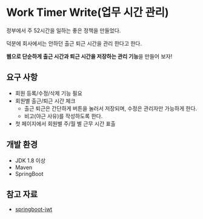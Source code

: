 # Work Timer Write(업무 시간 관리)

정부에서 주 52시간을 일하는 좋은 정책을 만들었다.

덕분에 회사에서는 안하던 출근 퇴근 시간을 관리 한다고 한다.

**웹으로 단순하게 출근 시간과 퇴근 시간을 저장하는 관리 기능**을 만들어 보자!


## 요구 사항
* 회원 등록/수정/삭제 기능 필요
* 회원별 출근/퇴근 시간 체크
  + 출근 퇴근은 간단하게 버튼을 눌러서 저장되며, 수정은 관리자만 가능하게 한다.
  + 비고(야근 사유)를 작성하도록 한다.
* 첫 페이지에서 회원별 주/월 별 근무 시간 표출
 
## 개발 환경
* JDK 1.8 이상
* Maven
* SpringBoot


## 참고 자료
* [springboot-jwt](https://github.com/nydiarra/springboot-jwt)



